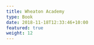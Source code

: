 ```yaml
---
title: Wheaton Academy
type: Book
date: 2018-11-18T12:33:46+10:00
featured: true
weight: 12
---
```

